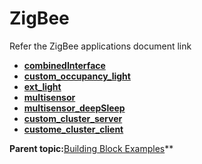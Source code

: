 # ZigBee

Refer the ZigBee applications document link

-   **[combinedInterface](https://onlinedocs.microchip.com/v2/keyword-lookup?keyword=BZ2_ZB_FORM_COMB_INT&version=latest&redirect=true)**  
-   **[custom_occupancy_light](https://onlinedocs.microchip.com/v2/keyword-lookup?keyword=BZ2_ZB_CUS_OCCUPANCY&version=latest&redirect=true)**
-   **[ext_light](https://onlinedocs.microchip.com/v2/keyword-lookup?keyword=BZ2_LIT_CTRL_MON_COMBI_INT&version=latest&redirect=true)**
-   **[multisensor](https://onlinedocs.microchip.com/v2/keyword-lookup?keyword=BZ2_ZB_MULTI_SENS_LOW_POW&version=latest&redirect=true)**
-   **[multisensor_deepSleep](https://onlinedocs.microchip.com/v2/keyword-lookup?keyword=BZ2_ZB_MULTI_SENS_DEEP_SLP&version=latest&redirect=true)**
-   **[custom_cluster_server](https://onlinedocs.microchip.com/v2/keyword-lookup?keyword=BZ2_ZB_CUS_CLSTR_DEMO&version=latest&redirect=true)**
-   **[custome_cluster_client](https://onlinedocs.microchip.com/v2/keyword-lookup?keyword=BZ2_ZB_CUS_CLSTR_DEMO&version=latest&redirect=true)**

**Parent topic:**[Building Block Examples](https://onlinedocs.microchip.com/g/GUID-A5330D3A-9F51-4A26-B71D-8503A493DF9C)**
